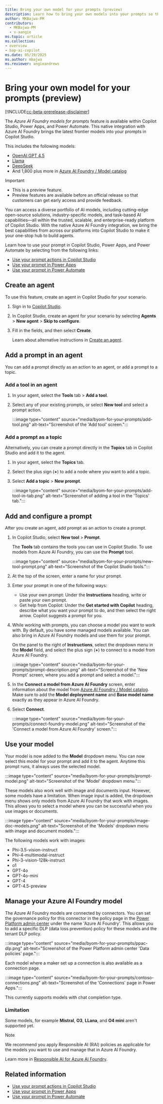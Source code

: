 ```yaml
---
title: Bring your own model for your prompts (preview)
description: Learn how to bring your own models into your prompts so that you can use them in Microsoft Copilot Studio, Power Apps, and Power Automate.
author: MKBajwa-PM
contributors:
  - MKBajwa-PM
  - v-aangie
ms.topic: article
ms.collection: 
- overview
- bap-ai-copilot
ms.date: 05/19/2025
ms.author: mbajwa
ms.reviewer: angieandrews
---
```


# Bring your own model for your prompts (preview)

[!INCLUDE[cc-beta-prerelease-disclaimer](./includes/cc-beta-prerelease-disclaimer.md)]

The *Azure AI Foundry models for prompts* feature is available within Copilot Studio, Power Apps, and Power Automate. This native integration with Azure AI Foundry brings the latest frontier models into your prompts in Copilot Studio.

This includes the following models:

- [OpenAI GPT 4.5](https://azure.microsoft.com/blog/announcing-new-models-customization-tools-and-enterprise-agent-upgrades-in-azure-ai-foundry/?msockid=04801c13147c64e30fc30f7415cf65e4)
- [Llama](/azure/ai-foundry/concepts/models-featured#meta)
- [DeepSeek](https://azure.microsoft.com/blog/deepseek-r1-is-now-available-on-azure-ai-foundry-and-github/?msockid=04801c13147c64e30fc30f7415cf65e4)
- And 1,800 plus more in [Azure AI Foundry / Model
  catalog](https://ai.azure.com/explore/models?tid=72f988bf-86f1-41af-91ab-2d7cd011db47)

> [!IMPORTANT]
> - This is a preview feature.
> - Preview features are available before an official release so that customers can get early access and provide feedback.

You can access a diverse portfolio of AI models, including cutting-edge open-source solutions, industry-specific models, and task-based AI capabilities&mdash;all within the trusted, scalable, and enterprise-ready platform of Copilot Studio. With the native Azure AI Foundry integration, we bring the best capabilities from across our platforms into Copilot Studio to make it your one-stop hub to build agents.

Learn how to use your prompt in Copilot Studio, Power Apps, and Power Automate by selecting from the following links:

- [Use your prompt actions in Copilot Studio](use-a-custom-prompt-in-mcs.md)
- [Use your prompt in Power Apps](use-a-custom-prompt-in-app.md)
- [Use your prompt in Power Automate](use-a-custom-prompt-in-flow.md)

## Create an agent

To use this feature, create an agent in Copilot Studio for your scenario.

1. Sign in to [Copilot Studio](https://copilotstudio.microsoft.com/).
1. In Copilot Studio, create an agent for your scenario by selecting **Agents** > **New agent** > **Skip to configure**.
1. Fill in the fields, and then select **Create**.

    Learn about alternative instructions in [Create an agent](/microsoft-copilot-studio/authoring-first-bot?tabs=web#create-an-agent).

## Add a prompt in an agent

You can add a prompt directly as an action to an agent, or add a prompt to a topic.

### Add a tool in an agent

1. In your agent, select the **Tools** tab > **Add a tool**.
1. Select any of your existing prompts, or select **New tool** and select a prompt action.

    :::image type="content" source="media/byom-for-your-prompts/add-tool.png" alt-text="Screenshot of the 'Add tool' screen.":::

### Add a prompt as a topic

Alternatively, you can create a prompt directly in the **Topics** tab in Copilot Studio and add it to the agent.

1. In your agent, select the **Topics** tab.
1. Select the plus sign (**+**) to add a node where you want to add a topic.
1. Select **Add a topic** > **New prompt**.

    :::image type="content" source="media/byom-for-your-prompts/add-tool-in-tab.png" alt-text="Screenshot of adding a tool in the 'Topics' tab.":::

## Add and configure a prompt

After you create an agent, add prompt as an action to create a prompt.

1. In Copilot Studio, select **New tool** > **Prompt**.

    The **Tools** tab contains the tools you can use in Copilot Studio. To use models from Azure AI Foundry, you can use the **Prompt** tool.

    :::image type="content" source="media/byom-for-your-prompts/new-tool-prompt.png" alt-text="Screenshot of the Copilot Studio tools.":::

1. At the top of the screen, enter a name for your prompt.
1. Enter your prompt in one of the following ways:
    - Use your own prompt: Under the **Instructions** heading, write or paste your own prompt.
    - Get help from Copilot: Under the **Get started with Copilot** heading, describe what you want your prompt to do, and then select the right arrow. Copilot suggests a prompt for you.
1. While working with prompts, you can choose a model you want to work with. By default, you have some managed models available. You can also bring in Azure AI Foundry models and use them for your prompt.

    On the panel to the right of **Instructions**, select the dropdown menu in the **Model** field, and select the plus sign (**+**) to connect to a model from Azure AI Foundry.

    :::image type="content" source="media/byom-for-your-prompts/prompt-description.png" alt-text="Screenshot of the 'New Prompt' screen, where you add a prompt and select a model.":::

1. In the **Connect a model from Azure AI Foundry** screen, enter information about the model from [Azure AI Foundry / Model
  catalog](https://ai.azure.com/explore/models?tid=72f988bf-86f1-41af-91ab-2d7cd011db47). Make sure to add the **Model deployment name** and **Base model name** exactly as they appear in Azure AI Foundry.
1. Select **Connect**.

    :::image type="content" source="media/byom-for-your-prompts/connect-foundry-model.png" alt-text="Screenshot of the 'Connect a model from Azure AI Foundry' screen.":::

## Use your model

Your model is now added to the **Model** dropdown menu. You can now select this model for your prompt and add it to the agent. Anytime this prompt runs, it always uses the selected model.

:::image type="content" source="media/byom-for-your-prompts/prompt-model.png" alt-text="Screenshot of the 'Model' dropdown menu.":::

These models also work well with image and documents input. However, some models have a limitation. When image input is added, the dropdown menu shows only models from Azure AI Foundry that work with images. This allows you to select a model where you can be successful when you use images or documents.

:::image type="content" source="media/byom-for-your-prompts/image-doc-models.png" alt-text="Screenshot of the 'Models' dropdown menu with image and document models.":::

The following models work with images:
- Phi-3.5-vision-instruct
- Phi-4-multimodal-instruct
- Phi-3-vision-128k-instruct
- o1
- GPT-4o
- GPT-4o-mini
- GPT-4
- GPT-4.5-preview

## Manage your Azure AI Foundry model

The Azure AI Foundry models are connected by connectors. You can set the governance policy for this connector in the policy page in the [Power Platform admin center](https://admin.powerplatform.microsoft.com/home) under the name 'Azure AI Foundry'. This allows you to add a specific DLP (data loss prevention) policy for these models and the tenant DLP policy.

:::image type="content" source="media/byom-for-your-prompts/ppac-dlp.png" alt-text="Screenshot of the Power Platform admin center 'Data policies' page.":::

Each model where a maker set up a connection is also available as a connection page.

:::image type="content" source="media/byom-for-your-prompts/contoso-connections.png" alt-text="Screenshot of the 'Connections' page in Power Apps.":::

This currently supports models with chat completion type.

### Limitation

Some models, for example **Mistral**, **O3**, **LLana**, and **O4 mini** aren't supported yet.

> [!NOTE]
> We recommend you apply Responsible AI (RAI) policies as applicable for the models you want to use and manage that in Azure AI Foundry.
>
> Learn more in [Responsible AI for Azure AI Foundry](/azure/ai-foundry/responsible-use-of-ai-overview).

## Related information

- [Use your prompt actions in Copilot Studio](use-a-custom-prompt-in-mcs.md)
- [Use your prompt in Power Apps](use-a-custom-prompt-in-app.md)
- [Use your prompt in Power Automate](use-a-custom-prompt-in-flow.md)
